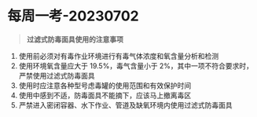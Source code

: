 # 每周一考-20230702

> **过滤式防毒面具使用的注意事项**

1. 使用前必须对有毒作业环境进行有毒气体浓度和氧含量分析和检测
2. 使用环境氧含量应大于 19.5%，毒气含量小于 2%，其中一项不符合要求时，严禁使用过滤式防毒面具
3. 使用时应注意各种型号虑毒罐的使用范围和有效保护时间
4. 使用中感到不适，防毒面具不能摘下，应该马上撤离毒区
5. 严禁进入密闭容器、水下作业、管道及缺氧环境内使用过滤式防毒面具
